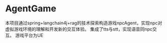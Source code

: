 # AgentGame
本项目通过spring+langchain4j+rag的技术探索构造游戏npcAgent，实现npc对虚拟游戏环境的理解和开发新的交互体验。
集成了tts与stt，实现语音同npc交互。
游戏平台为UE
